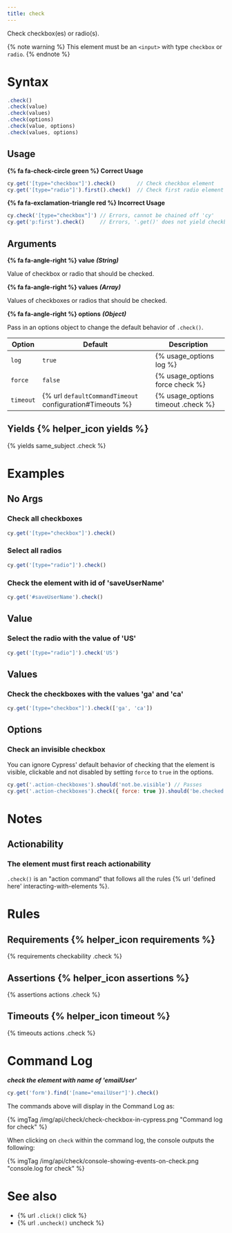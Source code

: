 ```yaml
---
title: check
---
```


Check checkbox(es) or radio(s).

{% note warning %}
This element must be an `<input>` with type `checkbox` or `radio`.
{% endnote %}

# Syntax

```javascript
.check()
.check(value)
.check(values)
.check(options)
.check(value, options)
.check(values, options)
```

## Usage

**{% fa fa-check-circle green %} Correct Usage**

```javascript
cy.get('[type="checkbox"]').check()       // Check checkbox element
cy.get('[type="radio"]').first().check()  // Check first radio element
```

**{% fa fa-exclamation-triangle red %} Incorrect Usage**

```javascript
cy.check('[type="checkbox"]') // Errors, cannot be chained off 'cy'
cy.get('p:first').check()     // Errors, '.get()' does not yield checkbox or radio
```

## Arguments

**{% fa fa-angle-right %} value**  ***(String)***

Value of checkbox or radio that should be checked.

**{% fa fa-angle-right %} values**  ***(Array)***

Values of checkboxes or radios that should be checked.

**{% fa fa-angle-right %} options**  ***(Object)***

Pass in an options object to change the default behavior of `.check()`.

Option | Default | Description
--- | --- | ---
`log` | `true` | {% usage_options log %}
`force` | `false` | {% usage_options force check %}
`timeout` | {% url `defaultCommandTimeout` configuration#Timeouts %} | {% usage_options timeout .check %}

## Yields {% helper_icon yields %}

{% yields same_subject .check %}

# Examples

## No Args

### Check all checkboxes

```javascript
cy.get('[type="checkbox"]').check()
```

### Select all radios

```javascript
cy.get('[type="radio"]').check()
```

### Check the element with id of 'saveUserName'

```javascript
cy.get('#saveUserName').check()
```

## Value

### Select the radio with the value of 'US'

```javascript
cy.get('[type="radio"]').check('US')
```

## Values

### Check the checkboxes with the values 'ga' and 'ca'

```javascript
cy.get('[type="checkbox"]').check(['ga', 'ca'])
```

## Options

### Check an invisible checkbox

You can ignore Cypress' default behavior of checking that the element is visible, clickable and not disabled by setting `force` to `true` in the options.

```javascript
cy.get('.action-checkboxes').should('not.be.visible') // Passes
cy.get('.action-checkboxes').check({ force: true }).should('be.checked')        // Passes
```

# Notes

## Actionability

### The element must first reach actionability

`.check()` is an "action command" that follows all the rules {% url 'defined here' interacting-with-elements %}.

# Rules

## Requirements {% helper_icon requirements %}

{% requirements checkability .check %}

## Assertions {% helper_icon assertions %}

{% assertions actions .check %}

## Timeouts {% helper_icon timeout %}

{% timeouts actions .check %}

# Command Log

***check the element with name of 'emailUser'***

```javascript
cy.get('form').find('[name="emailUser"]').check()
```

The commands above will display in the Command Log as:

{% imgTag /img/api/check/check-checkbox-in-cypress.png "Command log for check" %}

When clicking on `check` within the command log, the console outputs the following:

{% imgTag /img/api/check/console-showing-events-on-check.png "console.log for check" %}

# See also

- {% url `.click()` click %}
- {% url `.uncheck()` uncheck %}
